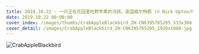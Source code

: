 ```yaml
---
title: 2019.10.22 - 一只正在花园里吃野苹果的乌鸫，英国威尔特郡 (© Nick Upton/Minden Pictures)
date: 2019.10.22 00:00:00
cover_index: /images/thumbs/CrabAppleBlackbird_ZH-CN6395785205_533x300.jpg
cover_detail: /images/CrabAppleBlackbird_ZH-CN6395785205_1920x1080.jpg
---
```


![CrabAppleBlackbird](/images/CrabAppleBlackbird_ZH-CN6395785205_1920x1080.jpg)
